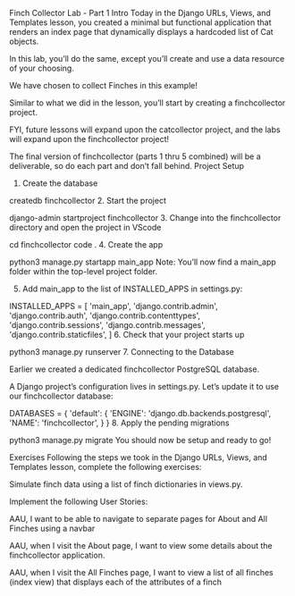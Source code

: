 Finch Collector Lab - Part 1
Intro
Today in the Django URLs, Views, and Templates lesson, you created a minimal but functional application that renders an index page that dynamically displays a hardcoded list of Cat objects.

In this lab, you’ll do the same, except you’ll create and use a data resource of your choosing.

We have chosen to collect Finches in this example!

Similar to what we did in the lesson, you’ll start by creating a finchcollector project.

FYI, future lessons will expand upon the catcollector project, and the labs will expand upon the finchcollector project!

The final version of finchcollector (parts 1 thru 5 combined) will be a deliverable, so do each part and don’t fall behind.
Project Setup
1. Create the database

createdb finchcollector
2. Start the project

django-admin startproject finchcollector
3. Change into the finchcollector directory and open the project in VScode

cd finchcollector
code .
4. Create the app

python3 manage.py startapp main_app
Note: You’ll now find a main_app folder within the top-level project folder.

5. Add main_app to the list of INSTALLED_APPS in settings.py:

INSTALLED_APPS = [
	'main_app',
	'django.contrib.admin',
	'django.contrib.auth',
	'django.contrib.contenttypes',
	'django.contrib.sessions',
	'django.contrib.messages',
	'django.contrib.staticfiles',
]
6. Check that your project starts up

python3 manage.py runserver
7. Connecting to the Database

Earlier we created a dedicated finchcollector PostgreSQL database.

A Django project’s configuration lives in settings.py. Let’s update it to use our finchcollector database:

DATABASES = {
    'default': {
        'ENGINE': 'django.db.backends.postgresql',
        'NAME': 'finchcollector',
    }
}
8. Apply the pending migrations

python3 manage.py migrate
You should now be setup and ready to go!

Exercises
Following the steps we took in the Django URLs, Views, and Templates lesson, complete the following exercises:

Simulate finch data using a list of finch dictionaries in views.py.

Implement the following User Stories:

AAU, I want to be able to navigate to separate pages for About and All Finches using a navbar

AAU, when I visit the About page, I want to view some details about the finchcollector application.

AAU, when I visit the All Finches page, I want to view a list of all finches (index view) that displays each of the attributes of a finch